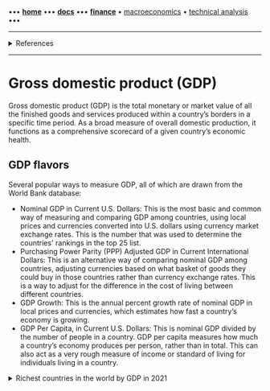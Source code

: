 [//]: # (START - Navigation between Markdown pages inside of GitHub.)

••• **[home](/README.md)** ••• **[docs](/docs/index.md)** ••• **[finance](/finance/index.md)** • [macroeconomics](/finance/index.md#macroeconomics) • [technical analysis](/finance/index.md#technical-analysis) •••

[//]: # (END - Navigation between Markdown pages inside of GitHub.)

---

<details><summary>References</summary>

- [WorldBank | Gross domestic product ranking table](https://datacatalog.worldbank.org/dataset/gdp-ranking)
- [WorldBank | Gross domestic product ranking table based on purchasing power parity (PPP)](https://datacatalog.worldbank.org/dataset/gdp-ranking-ppp-based)
- [ECB | EU GDP, output and demand](https://www.ecb.europa.eu/stats/macroeconomic_and_sectoral/gdp_output_demand/html/index.en.html)
- [BEA | US GDP](https://www.bea.gov/data/gdp/gross-domestic-product)
- [TradingEconomics | Countries by GDP](https://tradingeconomics.com/country-list/gdp)
- [Investopedia | Countries by GDP: The Top 25 Economies in the World](https://www.investopedia.com/insights/worlds-top-economies/)

</details>

---

# Gross domestic product (GDP)

Gross domestic product (GDP) is the total monetary or market value of all the finished goods and services produced within a country’s borders in a specific time period. As a broad measure of overall domestic production, it functions as a comprehensive scorecard of a given country’s economic health.

## GDP flavors

Several popular ways to measure GDP, all of which are drawn from the World Bank database:
- Nominal GDP in Current U.S. Dollars: This is the most basic and common way of measuring and comparing GDP among countries, using local prices and currencies converted into U.S. dollars using currency market exchange rates. This is the number that was used to determine the countries' rankings in the top 25 list.
- Purchasing Power Parity (PPP) Adjusted GDP in Current International Dollars: This is an alternative way of comparing nominal GDP among countries, adjusting currencies based on what basket of goods they could buy in those countries rather than currency exchange rates. This is a way to adjust for the difference in the cost of living between different countries.
- GDP Growth: This is the annual percent growth rate of nominal GDP in local prices and currencies, which estimates how fast a country’s economy is growing.
- GDP Per Capita, in Current U.S. Dollars: This is nominal GDP divided by the number of people in a country. GDP per capita measures how much a country’s economy produces per person, rather than in total. This can also act as a very rough measure of income or standard of living for individuals living in a country.

<details><summary>Richest countries in the world by GDP in 2021</summary>

1. United States 
2. China 
3. Japan 
4. Germany 
5. India 
6. United Kingdom 
7. France 
8. Italy 
9. Brazil 
10. Canada 
11. Russia 
12. South Korea 
13. Australia 
14. Spain 
15. Mexico 
16. Indonesia 
17. Netherlands 
18. Saudi Arabia 
19. Turkey 
20. Switzerland 
21. Poland 
22. Thailand 
23. Sweden 
24. Belgium 
25. Nigeria 

</details>
